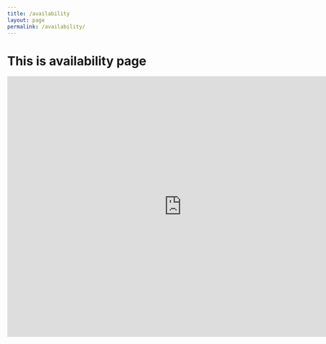 ```yaml
---
title: /availability
layout: page
permalink: /availability/
---
```


# This is availability page

<iframe src="https://calendar.google.com/calendar/embed?src=quynhntn0202%40gmail.com&ctz=America%2FNew_York" style="border: 0" width="800" height="600" frameborder="0" scrolling="no"></iframe>

